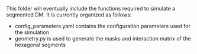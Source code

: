 This folder will eventually include the functions required to simulate a segmented DM.
It is currently organized as follows:

- config_parameters.yaml contains the configuration parameters used for the simulation
- geometry.py is used to generate the masks and interaction matrix of the hexagonal segments
